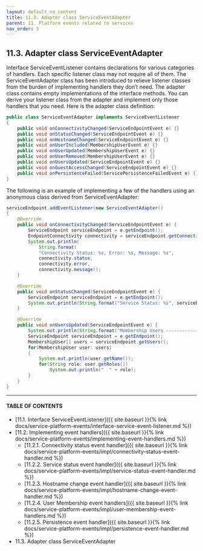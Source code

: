 ```yaml
---
layout: default_no_content
title: 11.3. Adapter class ServiceEventAdapter
parent: 11. Platform events related to services
nav_order: 3
---
```


## 11.3. Adapter class ServiceEventAdapter

Interface <span class="datatype">ServiceEventListener</span> contains declarations for various categories of handlers. Each specific listener class may not require all of them. The <span class="datatype">ServiceEventAdapter</span> class has been introduced to relieve listener classes from the burden of implementing handlers they don’t need. The adapter class contains empty implementations of the interface methods. You can derive your listener class from the adapter and implement only those handlers that you need. Here is the adapter class definition:
```java
public class ServiceEventAdapter implements ServiceEventListener
{
    public void onConnectivityChanged(ServiceEndpointEvent e) {}
    public void onStatusChanged(ServiceEndpointEvent e) {}
    public void onHostnameChanged(ServiceEndpointEvent e) {}
    public void onUserIncluded(MembershipUserEvent e) {}
    public void onUserUpdated(MembershipUserEvent e) {}
    public void onUserRemoved(MembershipUserEvent e) {}
    public void onUsersUpdated(ServiceEndpointEvent e) {}
    public void onGuestAccessChanged(ServiceEndpointEvent e) {}
    public void onPersistenceFailed(ServicePersistenceFailedEvent e) {}
}
```

The following is an example of implementing a few of the handlers using an anonymous class derived from <span class="datatype">ServiceEventAdapter</span>:
```java
serviceEndpoint.addEventListener(new ServiceEventAdapter()
{
    @Override
    public void onConnectivityChanged(ServiceEndpointEvent e) {
        ServiceEndpoint serviceEndpoint = e.getEndpoint();
        EndpointConnectivity connectivity = serviceEndpoint.getConnectivity();
        System.out.println(
            String.format(
            "Connectivity Status: %s, Error: %s, Message: %s", 
            connectivity.status,
            connectivity.error,
            connectivity.message));
    }

    @Override
    public void onStatusChanged(ServiceEndpointEvent e) {
        ServiceEndpoint serviceEndpoint = e.getEndpoint();
        System.out.println(String.format("Service Status: %s", serviceEndpoint.getStatus()));		
    }

    @Override
    public void onUsersUpdated(ServiceEndpointEvent e) {
        System.out.println(String.format("Membership Users ------------"));
        ServiceEndpoint serviceEndpoint = e.getEndpoint();
        MembershipUser[] users = serviceEndpoint.getUsers();        
        for(MembershipUser user: users)
        {
            System.out.println(user.getName());
            for(String role: user.getRoles())
                System.out.println("  " + role);
        }
    }
}
```

---
#### TABLE OF CONTENTS
* [11.1. Interface ServiceEventListener]({{ site.baseurl }}{% link docs/service-platform-events/interface-service-event-listener.md %})
* [11.2. Implementing event handlers]({{ site.baseurl }}{% link docs/service-platform-events/implementing-event-handlers.md %})
	* [11.2.1. Connectivity status event handler]({{ site.baseurl }}{% link docs/service-platform-events/impl/connectivity-status-event-handler.md %})
	* [11.2.2. Service status event handler]({{ site.baseurl }}{% link docs/service-platform-events/impl/service-status-event-handler.md %})
	* [11.2.3. Hostname change event handler]({{ site.baseurl }}{% link docs/service-platform-events/impl/hostname-change-event-handler.md %})
	* [11.2.4. User Membership event handlers]({{ site.baseurl }}{% link docs/service-platform-events/impl/user-membership-event-handlers.md %})
	* [11.2.5. Persistence event handler]({{ site.baseurl }}{% link docs/service-platform-events/impl/persistence-event-handler.md %})
* 11.3. Adapter class ServiceEventAdapter